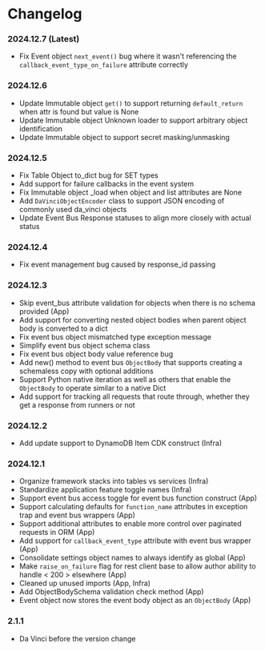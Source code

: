 Changelog
=========

### 2024.12.7 (Latest)
- Fix Event object `next_event()` bug where it wasn't referencing the `callback_event_type_on_failure` attribute correctly

### 2024.12.6
- Update Immutable object `get()` to support returning `default_return` when attr is found but value is None
- Update Immutable object Unknown loader to support arbitrary object identification
- Update Immutable object to support secret masking/unmasking

### 2024.12.5
- Fix Table Object to_dict bug for SET types
- Add support for failure callbacks in the event system
- Fix Immutable object _load when object and list attributes are None
- Add `DaVinciObjectEncoder` class to support JSON encoding of commonly used da_vinci objects
- Update Event Bus Response statuses to align more closely with actual status

### 2024.12.4
- Fix event management bug caused by response_id passing

### 2024.12.3
- Skip event_bus attribute validation for objects when there is no schema provided (App)
- Add support for converting nested object bodies when parent object body is converted to a dict
- Fix event bus object mismatched type exception message
- Simplify event bus object schema class
- Fix event bus object body value reference bug
- Add new() method to event bus `ObjectBody` that supports creating a schemaless copy with optional additions
- Support Python native iteration as well as others that enable the `ObjectBody` to operate similar to a native Dict
- Add support for tracking all requests that route through, whether they get a response from runners or not

### 2024.12.2
- Add update support to DynamoDB Item CDK construct (Infra)

### 2024.12.1
- Organize framework stacks into tables vs services (Infra)
- Standardize application feature toggle names (Infra)
- Support event bus access toggle for event bus function construct (App)
- Support calculating defaults for `function_name` attributes in exception trap and event bus wrappers (App)
- Support additional attributes to enable more control over paginated requests in ORM (App)
- Add support for `callback_event_type` attribute with event bus wrapper (App)
- Consolidate settings object names to always identify as global (App)
- Make `raise_on_failure` flag for rest client base to allow author ability to handle < 200 > elsewhere (App)
- Cleaned up unused imports (App, Infra)
- Add ObjectBodySchema validation check method (App)
- Event object now stores the event body object as an `ObjectBody` (App)

### 2.1.1
- Da Vinci before the version change
